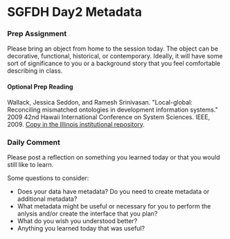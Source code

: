 # SGFDH Day2 Metadata

### Prep Assignment 

Please bring an object from home to the session today. The object can be decorative, functional, historical, or contemporary. Ideally, it will have some sort of significance to you or a background story that you feel comfortable describing in class. 

#### Optional Prep Reading
Wallack, Jessica Seddon, and Ramesh Srinivasan. "Local-global: Reconciling mismatched ontologies in development information systems." 2009 42nd Hawaii International Conference on System Sciences. IEEE, 2009. [Copy in the Illinois institutional repository](https://www.ideals.illinois.edu/bitstream/handle/2142/15202/WallackSrinivasanICONF091.pdf?sequence=2&isAllowed=y). 

### Daily Comment

Please post a reflection on something you learned today or that you would still like to learn. 

Some questions to consider:

* Does your data have metadata? Do you need to create metadata or additional metadata?
* What metadata might be useful or necessary for you to perform the anlysis and/or create the interface that you plan?
* What do you wish you understood better?
* Anything you learned today that was useful?
